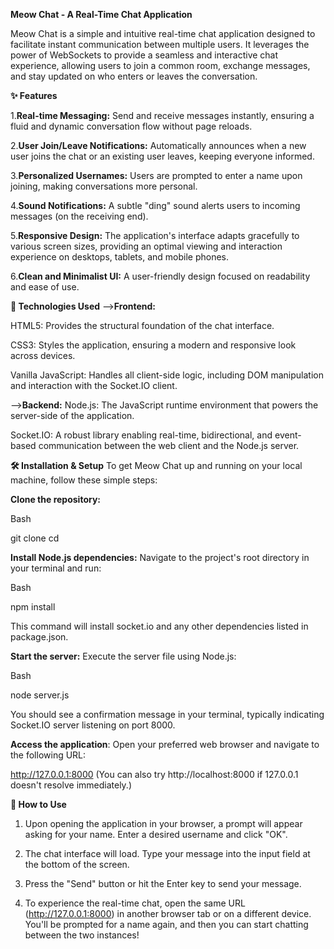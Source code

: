 **Meow Chat - A Real-Time Chat Application**

Meow Chat is a simple and intuitive real-time chat application designed to facilitate instant communication between multiple users. It leverages the power of WebSockets to provide a seamless and interactive chat experience, allowing users to join a common room, exchange messages, and stay updated on who enters or leaves the conversation.

**✨ Features**

1.**Real-time Messaging:** Send and receive messages instantly, ensuring a fluid and dynamic conversation flow without page reloads.

2.**User Join/Leave Notifications:** Automatically announces when a new user joins the chat or an existing user leaves, keeping everyone informed.

3.**Personalized Usernames:** Users are prompted to enter a name upon joining, making conversations more personal.

4.**Sound Notifications:** A subtle "ding" sound alerts users to incoming messages (on the receiving end).

5.**Responsive Design:** The application's interface adapts gracefully to various screen sizes, providing an optimal viewing and interaction experience on desktops, tablets, and mobile phones.

6.**Clean and Minimalist UI:** A user-friendly design focused on readability and ease of use.

**🚀 Technologies Used**
-->**Frontend:**

HTML5: Provides the structural foundation of the chat interface.

CSS3: Styles the application, ensuring a modern and responsive look across devices.

Vanilla JavaScript: Handles all client-side logic, including DOM manipulation and interaction with the Socket.IO client.

-->**Backend:**
Node.js: The JavaScript runtime environment that powers the server-side of the application.

Socket.IO: A robust library enabling real-time, bidirectional, and event-based communication between the web client and the Node.js server.



**🛠️ Installation & Setup**
To get Meow Chat up and running on your local machine, follow these simple steps:

**Clone the repository:**

Bash

git clone <your-repository-url>
cd <your-project-folder-name>

**Install Node.js dependencies:**
Navigate to the project's root directory in your terminal and run:

Bash

npm install

This command will install socket.io and any other dependencies listed in package.json.

**Start the server:**
Execute the server file using Node.js:

Bash

node server.js

You should see a confirmation message in your terminal, typically indicating Socket.IO server listening on port 8000.

**Access the application**:
Open your preferred web browser and navigate to the following URL:

http://127.0.0.1:8000
(You can also try http://localhost:8000 if 127.0.0.1 doesn't resolve immediately.)

**📖 How to Use**
1. Upon opening the application in your browser, a prompt will appear asking for your name. Enter a desired username and click "OK".
   
2. The chat interface will load. Type your message into the input field at the bottom of the screen.
   
3. Press the "Send" button or hit the Enter key to send your message.
 
4. To experience the real-time chat, open the same URL (http://127.0.0.1:8000) in another browser tab or on a different device. You'll be prompted for a name again, and then you can start chatting between the two instances!
